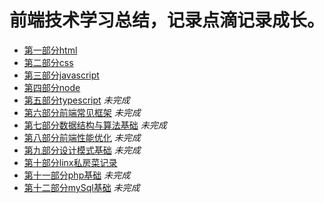 # 前端技术学习总结，记录点滴记录成长。

* [第一部分html][1]
* [第二部分css][2]
* [第三部分javascript][3]
* [第四部分node][4]
* [第五部分typescript][5] *未完成*
* [第六部分前端常见框架][6] *未完成*
* [第七部分数据结构与算法基础][7] *未完成*
* [第八部分前端性能优化][8] *未完成*
* [第九部分设计模式基础][9] *未完成*
* [第十部分linx私房菜记录][10]
* [第十一部分php基础][11] *未完成*
* [第十二部分mySql基础][12] *未完成*


[1]: https://github.com/MarsPen/-notes-summary/blob/master/html/exercises.md
[2]: https://github.com/MarsPen/-notes-summary/blob/master/css/index.md
[3]: https://github.com/MarsPen/-notes-summary/blob/master/javascript/index.md
[4]: https://github.com/MarsPen/-notes-summary/blob/master/node/index.md
[5]: https://github.com/MarsPen/notes-summary/blob/master/typescript/index.md
[6]: https://github.com/MarsPen/notes-summary/
[7]: https://github.com/MarsPen/notes-summary/
[8]: https://github.com/MarsPen/notes-summary/
[9]: https://github.com/MarsPen/notes-summary/ 
[10]: https://github.com/MarsPen/-notes-summary/blob/master/linx/index.md
[11]: https://github.com/MarsPen/notes-summary/ 
[12]: https://github.com/MarsPen/notes-summary/
